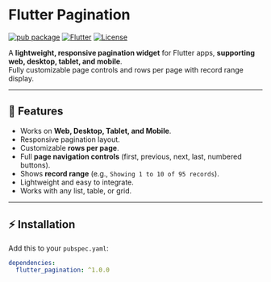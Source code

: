# Flutter Pagination

[![pub package](https://img.shields.io/pub/v/flutter_pagination.svg)](https://pub.dev/packages/flutter_pagination)
[![Flutter](https://img.shields.io/badge/flutter-3.10.0+-blue.svg)](https://flutter.dev)
[![License](https://img.shields.io/badge/license-MIT-blue.svg)](LICENSE)

A **lightweight, responsive pagination widget** for Flutter apps, **supporting web, desktop, tablet, and mobile**.  
Fully customizable page controls and rows per page with record range display.

---

## 🚀 Features

- Works on **Web, Desktop, Tablet, and Mobile**.
- Responsive pagination layout.
- Customizable **rows per page**.
- Full **page navigation controls** (first, previous, next, last, numbered buttons).
- Shows **record range** (e.g., `Showing 1 to 10 of 95 records`).
- Lightweight and easy to integrate.
- Works with any list, table, or grid.

---

## ⚡ Installation

Add this to your `pubspec.yaml`:

```yaml
dependencies:
  flutter_pagination: ^1.0.0
